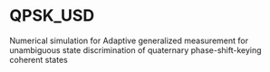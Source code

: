 # QPSK_USD
Numerical simulation for Adaptive generalized measurement for unambiguous state discrimination of quaternary phase-shift-keying coherent states
